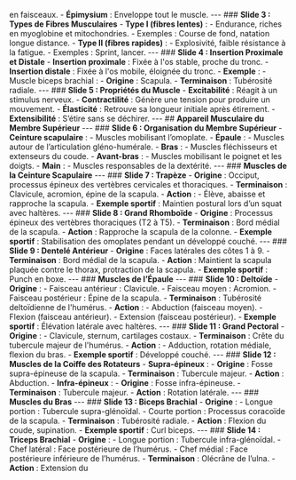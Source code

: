 en faisceaux. - **Épimysium** : Enveloppe tout le muscle. --- ### **Slide 3 : Types de Fibres Musculaires** - **Type I (fibres lentes)** : - Endurance, riches en myoglobine et mitochondries. - Exemples : Course de fond, natation longue distance. - **Type II (fibres rapides)** : - Explosivité, faible résistance à la fatigue. - Exemples : Sprint, lancer. --- ### **Slide 4 : Insertion Proximale et Distale** - **Insertion proximale** : Fixée à l'os stable, proche du tronc. - **Insertion distale** : Fixée à l'os mobile, éloignée du tronc. - **Exemple** : - Muscle biceps brachial : - **Origine** : Scapula. - **Terminaison** : Tubérosité radiale. --- ### **Slide 5 : Propriétés du Muscle** - **Excitabilité** : Réagit à un stimulus nerveux. - **Contractilité** : Génère une tension pour produire un mouvement. - **Élasticité** : Retrouve sa longueur initiale après étirement. - **Extensibilité** : S’étire sans se déchirer. --- ## **Appareil Musculaire du Membre Supérieur** --- ### **Slide 6 : Organisation du Membre Supérieur** - **Ceinture scapulaire** : - Muscles mobilisant l’omoplate. - **Épaule** : - Muscles autour de l’articulation gléno-humérale. - **Bras** : - Muscles fléchisseurs et extenseurs du coude. - **Avant-bras** : - Muscles mobilisant le poignet et les doigts. - **Main** : - Muscles responsables de la dextérité. --- ### **Muscles de la Ceinture Scapulaire** --- ### **Slide 7 : Trapèze** - **Origine** : Occiput, processus épineux des vertèbres cervicales et thoraciques. - **Terminaison** : Clavicule, acromion, épine de la scapula. - **Action** : - Élève, abaisse et rapproche la scapula. - **Exemple sportif** : Maintien postural lors d’un squat avec haltères. --- ### **Slide 8 : Grand Rhomboïde** - **Origine** : Processus épineux des vertèbres thoraciques (T2 à T5). - **Terminaison** : Bord médial de la scapula. - **Action** : Rapproche la scapula de la colonne. - **Exemple sportif** : Stabilisation des omoplates pendant un développé couché. --- ### **Slide 9 : Dentelé Antérieur** - **Origine** : Faces latérales des côtes 1 à 9. - **Terminaison** : Bord médial de la scapula. - **Action** : Maintient la scapula plaquée contre le thorax, protraction de la scapula. - **Exemple sportif** : Punch en boxe. --- ### **Muscles de l’Épaule** --- ### **Slide 10 : Deltoïde** - **Origine** : - Faisceau antérieur : Clavicule. - Faisceau moyen : Acromion. - Faisceau postérieur : Épine de la scapula. - **Terminaison** : Tubérosité deltoïdienne de l'humérus. - **Action** : - Abduction (faisceau moyen). - Flexion (faisceau antérieur). - Extension (faisceau postérieur). - **Exemple sportif** : Élévation latérale avec haltères. --- ### **Slide 11 : Grand Pectoral** - **Origine** : - Clavicule, sternum, cartilages costaux. - **Terminaison** : Crête du tubercule majeur de l'humérus. - **Action** : - Adduction, rotation médiale, flexion du bras. - **Exemple sportif** : Développé couché. --- ### **Slide 12 : Muscles de la Coiffe des Rotateurs** - **Supra-épineux** : - **Origine** : Fosse supra-épineuse de la scapula. - **Terminaison** : Tubercule majeur. - **Action** : Abduction. - **Infra-épineux** : - **Origine** : Fosse infra-épineuse. - **Terminaison** : Tubercule majeur. - **Action** : Rotation latérale. --- ### **Muscles du Bras** --- ### **Slide 13 : Biceps Brachial** - **Origine** : - Longue portion : Tubercule supra-glénoïdal. - Courte portion : Processus coracoïde de la scapula. - **Terminaison** : Tubérosité radiale. - **Action** : Flexion du coude, supination. - **Exemple sportif** : Curl biceps. --- ### **Slide 14 : Triceps Brachial** - **Origine** : - Longue portion : Tubercule infra-glénoïdal. - Chef latéral : Face postérieure de l’humérus. - Chef médial : Face postérieure inférieure de l’humérus. - **Terminaison** : Olécrâne de l’ulna. - **Action** : Extension du